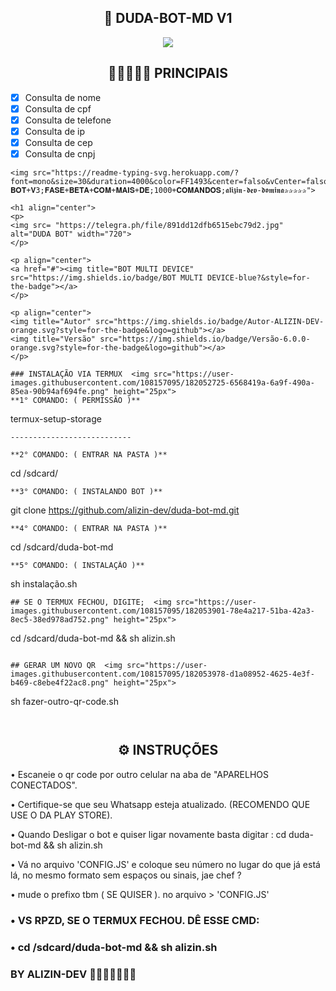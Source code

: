 <h2 align="center">🤖  DUDA-BOT-MD V1</h2>



<p align="center">
<a href="https://javascript.com">
<img src="https://img.shields.io/badge/JavaScript-v16-yellow">
</a>
</p>
 
###

  
  <h2 align="center">🥷🏾🙅🏾‍♂️  PRINCIPAIS</h2>

- [x] Consulta de nome
- [x] Consulta de cpf
- [x] Consulta de telefone
- [x] Consulta de ip
- [x] Consulta de cep
- [x] Consulta de cnpj

```
<img src="https://readme-typing-svg.herokuapp.com/?font=mono&size=30&duration=4000&color=FF1493&center=falso&vCenter=falso&lines=𝐃𝐔𝐃𝐀-𝐁𝐎𝐓+𝐕3;𝐅𝐀𝐒𝐄+𝐁𝐄𝐓𝐀+𝐂𝐎𝐌+𝐌𝐀𝐈𝐒+𝐃𝐄;1000+𝐂𝐎𝐌𝐀𝐍𝐃𝐎𝐒;𝖆𝖑𝖎𝖟𝖎𝖓-𝖉𝖊𝖛-𝖉𝖔𝖒𝖎𝖓𝖆✰✰✰✰✰">      

<h1 align="center">
<p>
<img src= "https://telegra.ph/file/891dd12dfb6515ebc79d2.jpg" alt="DUDA BOT" width="720">
</p>

<p align="center">
<a href="#"><img title="BOT MULTI DEVICE" src="https://img.shields.io/badge/BOT MULTI DEVICE-blue?&style=for-the-badge"></a>
</p>

<p align="center">
<img title="Autor" src="https://img.shields.io/badge/Autor-ALIZIN-DEV-orange.svg?style=for-the-badge&logo=github"></a>
<img title="Versão" src="https://img.shields.io/badge/Versão-6.0.0-orange.svg?style=for-the-badge&logo=github"></a>
</p>

### INSTALAÇÃO VIA TERMUX  <img src="https://user-images.githubusercontent.com/108157095/182052725-6568419a-6a9f-490a-85ea-90b94af694fe.png" height="25px">
**1° COMANDO: ( PERMISSÃO )**
```
termux-setup-storage

```
---------------------------

**2° COMANDO: ( ENTRAR NA PASTA )**
```
cd /sdcard/
```
**3° COMANDO: ( INSTALANDO BOT )**
```
git clone https://github.com/alizin-dev/duda-bot-md.git
```
**4° COMANDO: ( ENTRAR NA PASTA )**
```
cd /sdcard/duda-bot-md 
```
**5° COMANDO: ( INSTALAÇÃO )**
```
sh instalação.sh

```
## SE O TERMUX FECHOU, DIGITE;  <img src="https://user-images.githubusercontent.com/108157095/182053901-78e4a217-51ba-42a3-8ec5-38ed978ad752.png" height="25px">
```
cd /sdcard/duda-bot-md && sh alizin.sh  
```

## GERAR UM NOVO QR  <img src="https://user-images.githubusercontent.com/108157095/182053978-d1a08952-4625-4e3f-b469-c8ebe4f22ac8.png" height="25px">
```
sh fazer-outro-qr-code.sh
```


```

 <h2 align="center">⚙️ INSTRUÇÕES</h2>

   
 • Escaneie o qr code por outro celular na aba de "APARELHOS CONECTADOS".
  
 • Certifique-se que seu Whatsapp esteja atualizado. (RECOMENDO QUE USE O DA PLAY STORE).

 • Quando Desligar o bot e quiser ligar novamente basta digitar : cd duda-bot-md && sh alizin.sh
  
 • Vá no arquivo 'CONFIG.JS' e coloque seu número no lugar do que já está lá, no mesmo formato sem espaços ou sinais, jae chef ?
 
 • mude o prefixo tbm ( SE QUISER ). no arquivo > 'CONFIG.JS'
 
 
### • VS RPZD, SE O TERMUX FECHOU. DÊ ESSE CMD:
### • cd /sdcard/duda-bot-md && sh alizin.sh
 
 
### BY ALIZIN-DEV 🥷🏾🙅🏾‍♂️👨‍💻